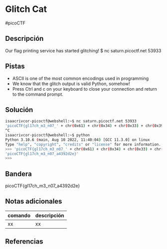 # Glitch Cat
#picoCTF 
## Descripción
Our flag printing service has started glitching! $ nc saturn.picoctf.net 53933

## Pistas 
+ ASCII is one of the most common encodings used in programming
+ We know that the glitch output is valid Python, somehow!
+ Press Ctrl and c on your keyboard to close your connection and return to the command prompt.
## Solución
```bash
isaacrivcor-picoctf@webshell:~$ nc saturn.picoctf.net 53933
'picoCTF{gl17ch_m3_n07_' + chr(0x61) + chr(0x34) + chr(0x33) + chr(0x39) + chr(0x32) + chr(0x64) + chr(0x32) + chr(0x65) + '}'
^C
isaacrivcor-picoctf@webshell:~$ python
Python 3.10.6 (main, Aug 10 2022, 11:40:04) [GCC 11.3.0] on linux
Type "help", "copyright", "credits" or "license" for more information.
>>> 'picoCTF{gl17ch_m3_n07_' + chr(0x61) + chr(0x34) + chr(0x33) + chr(0x39) + chr(0x32) + chr(0x64) + chr(0x32) + chr(0x65) + '}'
'picoCTF{gl17ch_m3_n07_a4392d2e}'
>>> 
```

## Bandera
picoCTF{gl17ch_m3_n07_a4392d2e}

## Notas adicionales
| comando | descripción |
|------------|---------------|
| xx | xx |

## Referencias
